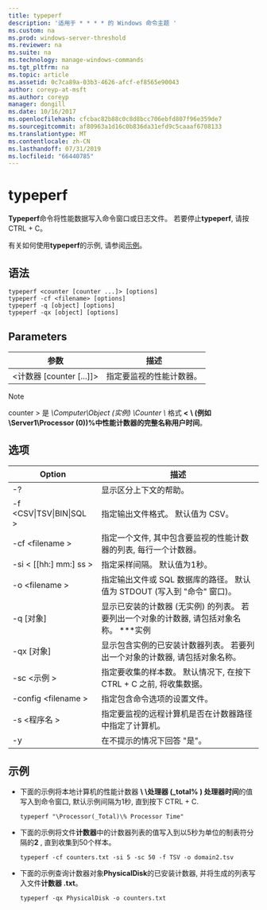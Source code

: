 ```yaml
---
title: typeperf
description: '适用于 * * * * 的 Windows 命令主题 '
ms.custom: na
ms.prod: windows-server-threshold
ms.reviewer: na
ms.suite: na
ms.technology: manage-windows-commands
ms.tgt_pltfrm: na
ms.topic: article
ms.assetid: 0c7ca89a-03b3-4626-afcf-ef8565e90043
author: coreyp-at-msft
ms.author: coreyp
manager: dongill
ms.date: 10/16/2017
ms.openlocfilehash: cfcbac82b88c0c8d8bcc706ebfd807f96e359de7
ms.sourcegitcommit: af80963a1d16c0b836da31efd9c5caaaf6708133
ms.translationtype: MT
ms.contentlocale: zh-CN
ms.lasthandoff: 07/31/2019
ms.locfileid: "66440785"
---
```

# <a name="typeperf"></a>typeperf



**Typeperf**命令将性能数据写入命令窗口或日志文件。 若要停止**typeperf**, 请按 CTRL + C。

有关如何使用**typeperf**的示例, 请参阅[示例](#BKMK_EXAMPLES)。

## <a name="syntax"></a>语法

```
typeperf <counter [counter ...]> [options]
typeperf -cf <filename> [options]
typeperf -q [object] [options]
typeperf -qx [object] [options]
```

## <a name="parameters"></a>Parameters

|参数|描述|
|---------|-----------|
|\<计数器 [counter [...]]>|指定要监视的性能计数器。|

> [!NOTE]
> counter > 是 *\\Computer\Object (实例) \Counter \\* 格式 **\<**  **\\ (例如\\Server1\Processor (0))\%中性能计数器的完整名称用户时间**。

## <a name="options"></a>选项

|                   Option                   |                                                         描述                                                          |
|--------------------------------------------|------------------------------------------------------------------------------------------------------------------------------|
|                     -?                     |                                               显示区分上下文的帮助。                                               |
| -f \<CSV&verbar;TSV&verbar;BIN&verbar;SQL > |                                    指定输出文件格式。 默认值为 CSV。                                     |
|              -cf \<filename >               |              指定一个文件, 其中包含要监视的性能计数器的列表, 每行一个计数器。               |
|             -si < [[hh:] mm:] ss >             |                                  指定采样间隔。 默认值为1秒。                                   |
|               -o \<filename >               |     指定输出文件或 SQL 数据库的路径。 默认值为 STDOUT (写入到 "命令" 窗口)。      |
|                -q [对象]                 | 显示已安装的计数器 (无实例) 的列表。 若要列出一个对象的计数器, 请包括对象名称。 \*\*\*实例 |
|                -qx [对象]                |        显示包含实例的已安装计数器列表。 若要列出一个对象的计数器, 请包括对象名称。        |
|               -sc \<示例 >               |             指定要收集的样本数。 默认情况下, 在按下 CTRL + C 之前, 将收集数据。              |
|            -config \<filename >             |                                    指定包含命令选项的设置文件。                                     |
|            -s \<程序名 >             |                   指定要监视的远程计算机是否在计数器路径中指定了计算机。                    |
|                     -y                     |                                        在不提示的情况下回答 "是"。                                        |

## <a name="BKMK_EXAMPLES"></a>示例

- 下面的示例将本地计算机的性能计数器 **\\ \\处理器 (_total\% ) 处理器时间**的值写入到命令窗口, 默认示例间隔为1秒, 直到按下 CTRL + C.  
  ```
  typeperf "\Processor(_Total)\% Processor Time"
  ```  
- 下面的示例将文件**计数器**中的计数器列表的值写入到以5秒为单位的制表符分隔的**2** , 直到收集到50个样本。  
  ```
  typeperf -cf counters.txt -si 5 -sc 50 -f TSV -o domain2.tsv
  ```  
- 下面的示例查询计数器对象**PhysicalDisk**的已安装计数器, 并将生成的列表写入文件**计数器 .txt**。  
  ```
  typeperf -qx PhysicalDisk -o counters.txt
  ```
